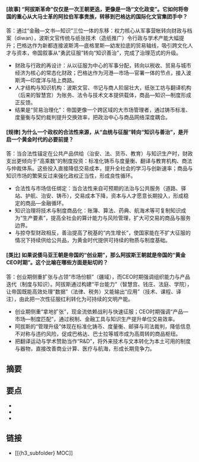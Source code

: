 #### [故事] “阿拔斯革命”仅仅是一次王朝更迭，更像是一场“文化政变”。它如何将帝国的重心从大马士革的阿拉伯军事贵族，转移到巴格达的国际化文官集团手中？
答：通过“金融—文书—知识”三位一体的东移：权力核心从军事营帐转向财政与档案（diwan），波斯文官传统与纸张技术（造纸推广）令行政与学术产能大幅提升；巴格达作为新都连接波斯湾—底格里斯—幼发拉底的贸易轴线，吸引跨文化人才与资本，帝国叙事从“勇武征服”转向“知识善治”，完成了治理范式的升级。
- 财政与行政的再设计：从以征服为中心的军事分配，转向以税收、贸易与城市经济为核心的常态化财政；巴格达作为河港—市场—官署一体的节点，接入波斯湾—印度洋与陆上商路。
- 人才结构与知识机构：波斯文官、书记与商人阶层壮大，纸张工坊与翻译机构（后来的智慧宫）为账务、法令与技术文本提供载体，商品—知识—制度形成正反馈。
- 结果是“贸易治理化”：帝国更像一个跨区域的大市场管理者，通过铸币标准、度量衡与契约裁判提升交换效率，把政治中心与商品网络深度耦合。


#### [规律] 为什么一个政权的合法性来源，从“血统与征服”转向“知识与善治”，是开启一个黄金时代的必要前提？
答：当合法性锚定在公共产品供给（治安、法、货币、教育）与知识生产时，财政支出更倾向于“高乘数”的制度投资：标准化铸币与度量衡、翻译与教育机构、商法与仲裁体系。这些投入直接降低交易成本，提升全社会的学习与创新速率；商品与知识市场的繁荣反过来强化政权正当性，形成良性循环。
- 合法性与市场信任绑定：当合法性来自可预期的法治与公共服务（道路、驿站、护航、治安、铸币），交易成本下降，资本与人才愿意长期投入，形成稳定的商品—金融循环。
- 知识治理将技术与制度商品化：账簿、算法、药典、航海术等可复制知识成为“生产要素”，提高全社会的算计能力与风险管理，扩大可交易的商品与服务边界。
- 与掠夺型财政相反，善治提高了税基的“内生增长”，使国家能在不扩大征服的情况下持续供给公共品，为黄金时代提供可持续的物质与制度基础。


#### [类比] 如果说倭马亚王朝是帝国的“创业期”，那么阿拔斯王朝就是帝国的“黄金CEO时期”。这个比喻在哪些方面是贴切的？
答：创业期侧重扩张与占领“市场份额”（疆域），而CEO时期强调组织能力与产品迭代（制度与知识）。阿拔斯通过构建“平台能力”（智慧宫、钱庄、法庭、学院），让帝国既能高效处理“数据”（法律、税务）又能输出“应用”（技术、课程、译注），由此把一次性征服红利转化为可持续的文明产能。
- 创业期侧重“拿地扩张”，现金流依赖战利与快速征服；CEO时期强调“产品—市场—制度匹配”，通过税制、金融工具与知识生产提升单位交易效率。
- 阿拔斯的“管理升级”体现在标准化铸币、度量衡、邮驿与司法裁判，降低信息不对称与违约风险，促成巴格达、巴士拉等城市成为高周转的商品枢纽。
- 把翻译运动与学术赞助当作“R&D”，将外来技术与文本转化为本土可用的制度与器物，直接改善商业计算、医疗与航海，形成长期竞争力。


## 摘要


## 要点

- 
- 
- 

## 链接

- [[{h3_subfolder} MOC]]
